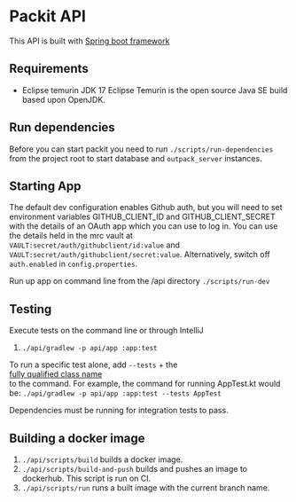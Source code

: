 # Packit API
This API is built with [Spring boot framework](https://spring.io)

## Requirements
- Eclipse temurin JDK 17
  Eclipse Temurin is the open source Java SE build based upon OpenJDK.

## Run dependencies
Before you can start packit you need to run `./scripts/run-dependencies` from the project root 
to start database and `outpack_server` instances.

## Starting App
The default dev configuration enables Github auth, but you will need to set environment variables GITHUB_CLIENT_ID and
GITHUB_CLIENT_SECRET with the details of an OAuth app which you can use to log in. You can use the details held in the 
mrc vault at `VAULT:secret/auth/githubclient/id:value` and `VAULT:secret/auth/githubclient/secret:value`. Alternatively,
switch off `auth.enabled` in `config.properties`.

Run up app on command line from the /api directory
`./scripts/run-dev`

## Testing
Execute tests on the command line or through IntelliJ
1. `./api/gradlew -p api/app :app:test`

To run a specific test alone, add `--tests` + the \
[fully qualified class name](https://docs.gradle.org/current/userguide/java_testing.html#full_qualified_name_pattern)\
to the command. For example, the command for running AppTest.kt would be: `./api/gradlew -p api/app :app:test --tests AppTest`

Dependencies must be running for integration tests to pass. 

## Building a docker image
1. `./api/scripts/build` builds a docker image.
2. `./api/scripts/build-and-push` builds and pushes an image to dockerhub. This script is run on CI.
3. `./api/scripts/run` runs a built image with the current branch name.
